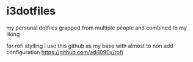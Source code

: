 # i3dotfiles
my personal dotfiles grapped from multiple people and combined to my liking 

for rofi styiling i use this github as my base with almost to non add configuration
https://github.com/adi1090x/rofi
